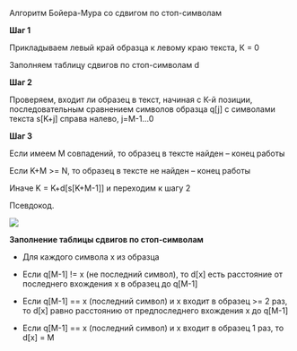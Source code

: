 
Алгоритм Бойера-Мура со сдвигом по стоп-символам

**Шаг 1**

Прикладываем левый край образца к левому краю текста, К = 0

Заполняем таблицу сдвигов по стоп-символам d

**Шаг 2**

Проверяем, входит ли образец в текст, начиная с К-й позиции, последовательным сравнением символов образца q[j] с символами текста s[K+j] справа налево, j=M-1...0

**Шаг 3**

Если имеем M совпадений, то образец в тексте найден – конец работы

Если K+M >= N, то образец в тексте не найден – конец работы

Иначе K = K+d[s[K+M-1]] и переходим к шагу 2

Псевдокод.

![](https://lh5.googleusercontent.com/_sj-vOEjzqzvFLfMuya6oM8bV6-zLwhYYStd9w6Phk60KQ4TNwE42-NeEg6QuwCWqhgTf6GO2v4p7_lB5jx-B6IyXFIKr8bBtN4svjbH4QDGohRVt2TeTIFmPSK3f2xgqU1iQytXiWun6G5i5y91okc)

  
  
  

**Заполнение таблицы сдвигов по стоп-символам**

- Для каждого символа x из образца

- Если q[M-1] != х (не последний символ), то d[x] есть расстояние от последнего вхождения х в образец до q[M-1]

- Если q[M-1] == х (последний символ) и x входит в образец >= 2 раз, то d[x] равно расстоянию от предпоследнего вхождения х до q[M-1]

- Если q[M-1] == х (последний символ) и x входит в образец 1 раз, то d[x] = М
